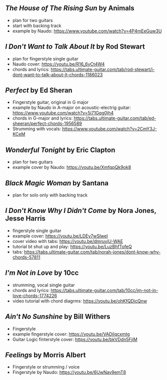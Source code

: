 ## <i>The House of The Rising Sun</i> by Animals
  - plan for two guitars
  - start with backing track
  - example by Naudo: https://www.youtube.com/watch?v=4P4mEeGuw3U

## <i>I Don't Want to Talk About It</i> by Rod Stewart
  - plan for fingerstyle single guitar
  - Naudo cover: https://youtu.be/R16_6yCt4W4
  - chords and lyrics: https://tabs.ultimate-guitar.com/tab/rod-stewart/i-dont-want-to-talk-about-it-chords-1186023

## <i>Perfect</i> by Ed Sheran
  - Fingerstyle guitar, original in G major
  - example by Naudo in A-major on acoustic-electrig guitar: https://www.youtube.com/watch?v=5i71Gqg0jh4
  - chords in G-major and lyrics: https://tabs.ultimate-guitar.com/tab/ed-sheeran/perfect-chords-1956589
  - Strumming with vocals: https://www.youtube.com/watch?v=2CmY3J-KCeM

## <i>Wonderful Tonight</i> by Eric Clapton
  - plan for two guitars
  - example cover by Naudo: https://youtu.be/XmfqpQk9ok8

## <i>Black Magic Woman</i> by Santana
  - plan for solo only with backing track

## <i>I Don't Know Why I Didn't Come</i> by Nora Jones, Jesse Harris
  - fingerstyle single guitar
  - example cover: https://youtu.be/LDEy7wSlweI
  - cover video with tabs: https://youtu.be/dmruviU-WAE
  - tutorial bt shut up and play: https://youtu.be/LuzBhfTofeQ
  - tabs: https://tabs.ultimate-guitar.com/tab/norah-jones/dont-know-why-chords-57811

## <i>I'm Not in Love</i> by 10cc
  - strumming, vocal single guitar
  - chords and lyrics: https://tabs.ultimate-guitar.com/tab/10cc/im-not-in-love-chords-1774226
  - video tutorial with chord diagrms: https://youtu.be/ohKfQDicQnw

## <i>Ain't No Sunshine</i> by Bill Withers
  - Fingerstyle
  - example fingerstyle cover: https://youtu.be/VADiIqcxmtg
  - Guitar Logic finterstyle cover: https://youtu.be/bkVDdn5FjiM

## <i>Feelings</i> by Morris Albert 
  - Fingerstyle or strumming / voice
  - Fingerstyle by Naudo: https://youtu.be/6UwNav9emT8
    
